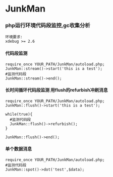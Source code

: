 # JunkMan

### php运行环境代码段监控,gc收集分析

    环境要求:
    xdebug >= 2.6
    

#### 代码段监测

    require_once YOUR_PATH/JunkMan/autoload.php;
    JunkMan::stream()->start('this is a test');
    #监测代码段
    JunkMan::stream()->end();
    
    
#### 长时间循环代码段监测 用flush的refurbish冲刷消息

    require_once YOUR_PATH/JunkMan/autoload.php;
    JunkMan::flush()->start('this is a test');
    
    while(true){
      #监测代码段
      JunkMan::flush()->refurbish();
    }
    
    JunkMan::flush()->end();   
    
#### 单个数据消息

    require_once YOUR_PATH/JunkMan/autoload.php;
    #监测代码段
    JunkMan::spot()->dot('test',$data); 
